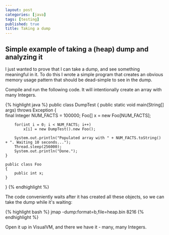 ```yaml
---
layout: post
categories: [java]
tags: [testing]
published: true
title: Taking a dump
---
```


## Simple example of taking a (heap) dump and analyzing it

I just wanted to prove that I can take a dump, and see something meaningful in it. To do this I wrote a simple program that creates an obvious memory usage pattern that should be dead-simple to see in the dump.

Compile and run the following code. It will intentionally create an array with many Integers. 

{% highlight java %}
public class DumpTest
{
	public static void main(String[] args) throws Exception
	{	
		final Integer NUM_FACTS = 100000;
		Foo[] x = new Foo[NUM_FACTS];
		
		for(int i = 0; i < NUM_FACTS; i++)
			x[i] = new DumpTest().new Foo();
		
		System.out.println("Populated array with " + NUM_FACTS.toString() + ". Waiting 10 seconds...");
		Thread.sleep(256000);
		System.out.println("Done.");
	}
	
	public class Foo
	{
		public int x;
	}
}
{% endhighlight %}

The code conveniently waits after it has created all these objects, so we can take the dump while it's waiting:

{% highlight bash %}
jmap -dump:format=b,file=heap.bin 8216
{% endhighlight %}

Open it up in VisualVM, and there we have it - many, many Integers.
